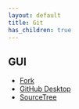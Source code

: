 ```yaml
---
layout: default
title: Git
has_children: true
---
```


## GUI

- [Fork](https://git-fork.com/)
- [GitHub Desktop](https://desktop.github.com/)
- [SourceTree](https://www.sourcetreeapp.com/)
